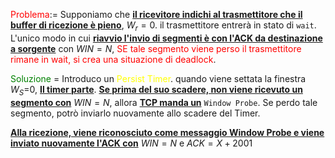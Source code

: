 <span style=color:red>Problema</span>:= Supponiamo che <b><u>il ricevitore indichi al trasmettitore che il buffer di ricezione è pieno</u></b>, $W_r = 0$. 
il trasmettitore entrerà in stato di `wait`. 
L'unico modo in cui <b><u>riavvio l'invio di segmenti è con l'ACK da destinazione a sorgente</u></b> con $WIN = N$, <span style=color:red>SE tale segmento viene perso il trasmettitore rimane in wait, si crea una situazione di deadlock</span>.

<span style=color:green>Soluzione</span> = Introduco un <span style=color:yellow>Persist Timer</span>. quando viene settata la finestra $W_S$=0,  <b><u>Il timer parte</u></b>.  <b><u>Se prima del suo scadere, non viene ricevuto un segmento con</u></b> $WIN = N$, allora <b><u>TCP manda un</u></b> `Window Probe`. 
Se perdo tale segmento, potrò inviarlo nuovamente allo scadere del Timer.

<b><u>Alla ricezione, viene riconosciuto come messaggio Window Probe e viene inviato nuovamente l'ACK con</u></b> $WIN = N$ e $ACK = X + 2001$